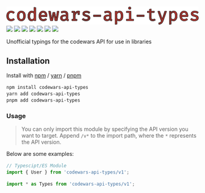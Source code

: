 ![](https://raw.githubusercontent.com/Upsidedly/codewars-api-types/master/media/codewars-api-types2.png)
![](https://img.shields.io/librariesio/dependents/npm/codewars-api-types) ![](https://img.shields.io/discord/846624424199061524) ![](https://img.shields.io/npm/dw/codewars-api-types) ![](https://img.shields.io/github/issues/Upsidedly/codewars-api-types) ![](https://img.shields.io/github/stars/Upsidedly/codewars-api-types?style=social) ![](https://img.shields.io/npm/v/codewars-api-types) ![](https://img.shields.io/badge/maintainer-upsided-yellowgreen)

Unofficial typings for the codewars API for use in libraries

## Installation
Install with [npm](https://www.npmjs.com) / [yarn](https://yarnpkg.com) / [pnpm](https://pnpm.js.org)

```bash
npm install codewars-api-types
yarn add codewars-api-types
pnpm add codewars-api-types
```

### Usage

> You can only import this module by specifying the API version you want to target. Append `/v*` to the import path, where the `*` represents the API version.

Below are some examples:

```ts
// Typescipt/ES Module
import { User } from 'codewars-api-types/v1';
```

```ts
import * as Types from 'codewars-api-types/v1';
```